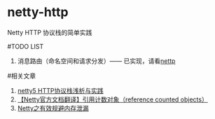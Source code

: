 # netty-http
Netty HTTP 协议栈的简单实践


#TODO LIST
1. 消息路由（命名空间和请求分发）—— 已实现，请看[nettp](https://github.com/cyfonly/nettp)


#相关文章
1. [netty5 HTTP协议栈浅析与实践](http://www.cnblogs.com/cyfonly/p/5616493.html)
2. [【Netty官方文档翻译】引用计数对象（reference counted objects）](http://damacheng009.iteye.com/blog/2013657)
3. [Netty之有效规避内存泄漏](http://m635674608.iteye.com/blog/2236834)
  
  

